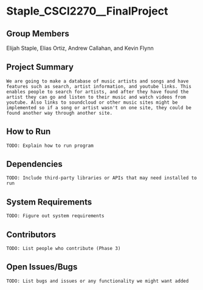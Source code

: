 # Staple_CSCI2270__FinalProject

## Group Members

Elijah Staple, Elias Ortiz, Andrew Callahan, and Kevin Flynn

## Project Summary

	We are going to make a database of music artists and songs and have features such as search, artist information, and youtube links. This enables people to search for artists, and after they have found the artist they can go and listen to their music and watch videos from youtube. Also links to soundcloud or other music sites might be implemented so if a song or artist wasn't on one site, they could be found another way through another site.

## How to Run

	TODO: Explain how to run program

## Dependencies

	TODO: Include third-party libraries or APIs that may need installed to run

## System Requirements

	TODO: Figure out system requirements

## Contributors

	TODO: List people who contribute (Phase 3)

## Open Issues/Bugs

	TODO: List bugs and issues or any functionality we might want added